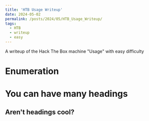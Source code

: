 ```yaml
---
title: 'HTB Usage Writeup'
date: 2024-05-02
permalink: /posts/2024/05/HTB_Usage_Writeup/
tags:
  - HTB
  - writeup
  - easy
---
```


A writeup of the Hack The Box machine "Usage" with easy difficulty

Enumeration
======

You can have many headings
======

Aren't headings cool?
------